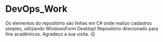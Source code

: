 # DevOps_Work

Os elementos do repositório são linhas em C# onde realizo cadastros simples, utilizando WindowsForm Desktop!
Repositório direcionado para fins acadêmicos. Agradeço a sua visita. 😉
